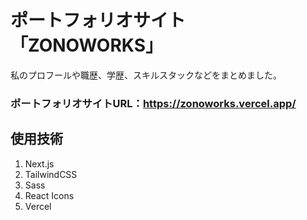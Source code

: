 # ポートフォリオサイト「ZONOWORKS」
私のプロフールや職歴、学歴、スキルスタックなどをまとめました。<br>

### ポートフォリオサイトURL：https://zonoworks.vercel.app/

## 使用技術
1. Next.js
2. TailwindCSS
3. Sass
4. React Icons
5. Vercel
